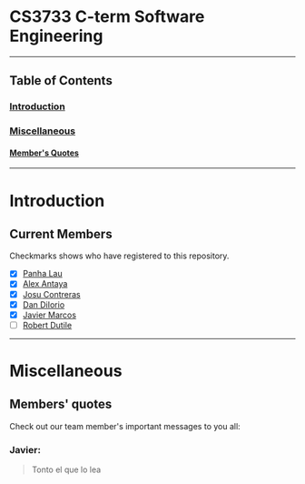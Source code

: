# CS3733 C-term Software Engineering
***
## Table of Contents
### [Introduction](https://github.com/Avorent/CS3733/blob/master/README.md#introduction-1)
### [Miscellaneous](https://github.com/Avorent/CS3733/blob/master/README.md#miscellaneous-1)
#### [Member's Quotes](https://github.com/Avorent/CS3733/blob/master/README.md#)
***
# Introduction


## Current Members
Checkmarks shows who have registered to this repository.
- [x] [Panha Lau](https://github.com/Avorent)
- [x] [Alex Antaya](https://github.com/aantaya1)
- [x] [Josu Contreras](https://github.com/JosuContrer)
- [x] [Dan DiIorio](https://github.com/drd387)
- [x] [Javier Marcos](https://github.com/XBC30EP450)
- [ ] [Robert Dutile](https://github.com/bdbooksrule)

***
# Miscellaneous

## Members' quotes
Check out our team member's important messages to you all:

### Javier:
> Tonto el que lo lea
>
